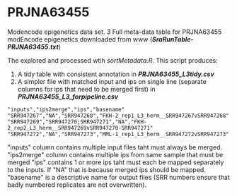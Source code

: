 # PRJNA63455
Modencode epigenetics data set. 
3
Full meta-data table for PRJNA63455 modEncode epigenetics downloaded from www (**_SraRunTable-PRJNA63455.txt_**)

The explored and processed wtih _sortMetadata.R_. This script produces:
1) A tidy table with consistent annotation in **_PRJNA63455_L3tidy.csv_**
2) A simpler file with matched input and ips on single line (separate columns for ips that need to be merged first) in **_PRJNA63455_L3_forpipeline.csv_**

```
"inputs","ips2merge","ips","basename"
"SRR947267","NA","SRR947268","FKH-2_rep1_L3_herm__SRR947267vSRR947268"
"SRR947269","SRR947270;SRR947271","NA","FKH-2_rep2_L3_herm__SRR947269vSRR947270-SRR947271"
"SRR947272","NA","SRR947273","MML-1_rep1_L3_herm__SRR947272vSRR947273"
```

"inputs" column contains multiple input files taht must always be merged.
"ips2merge" column contains multiple ips from same sample that must be merged
"ips" contains 1 or more ips taht must each be mapped separately to the inputs. If "NA" that is because merged ips should be mapped. 
"basename" is a descriptive name for output files (SRR numbers ensure that badly numbered replicates are not overwritten). 
